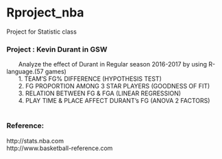 # Rproject_nba
Project for Statistic class 

<h3>Project : Kevin Durant in GSW</h3>
	&emsp;&emsp;Analyze the effect of Durant in Regular season 2016-2017 by using R-language.(57 games)<br>
  		&emsp;&emsp;1. TEAM’S FG% DIFFERENCE  (HYPOTHESIS TEST) <br>
  		&emsp;&emsp;2. FG PROPORTION AMONG 3 STAR PLAYERS (GOODNESS OF FIT)<br>
  		&emsp;&emsp;3. RELATION BETWEEN FG & FGA  (LINEAR REGRESSION)<br>
  		&emsp;&emsp;4. PLAY TIME & PLACE AFFECT DURANT’s FG  (ANOVA 2 FACTORS)<br><br>
 
<h3>Reference:</h3>
  http://stats.nba.com <br>
  http://www.basketball-reference.com
